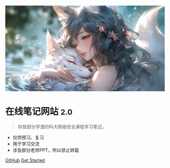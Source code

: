 ![logo](_media/logo.png)

# 在线笔记网站 <small>2.0</small>

> 存放部分学渣的科大网络安全课程学习笔记。

- 仅供预习、复习
- 用于学习交流
- 涉及部分老师PPT，所以禁止转载

[GitHub](https://github.com/certainstar/Studynotes-Online/)
[Get Started](README)